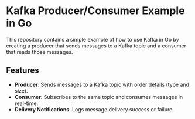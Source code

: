 # Kafka Producer/Consumer Example in Go

This repository contains a simple example of how to use Kafka in Go by creating a producer that sends messages to a Kafka topic and a consumer that reads those messages.

## Features

- **Producer**: Sends messages to a Kafka topic with order details (type and size).
- **Consumer**: Subscribes to the same topic and consumes messages in real-time.
- **Delivery Notifications**: Logs message delivery success or failure.
